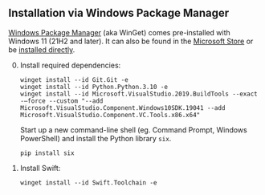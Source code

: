 ## Installation via Windows Package Manager

[Windows Package Manager](https://docs.microsoft.com/windows/package-manager/) (aka WinGet) comes pre-installed with Windows 11 (21H2 and later). It can also be found in the [Microsoft Store](https://www.microsoft.com/p/app-installer/9nblggh4nns1) or be [installed directly](ms-appinstaller:?source=https://aka.ms/getwinget).

0. Install required dependencies:

   ~~~ batch
   winget install --id Git.Git -e
   winget install --id Python.Python.3.10 -e
   winget install --id Microsoft.VisualStudio.2019.BuildTools --exact -—force --custom "--add Microsoft.VisualStudio.Component.Windows10SDK.19041 --add Microsoft.VisualStudio.Component.VC.Tools.x86.x64"
   ~~~

   Start up a new command-line shell (eg. Command Prompt, Windows PowerShell) and install the Python library `six`.

   ~~~ batch
   pip install six
   ~~~

0. Install Swift:

   ~~~ batch
   winget install --id Swift.Toolchain -e
   ~~~
